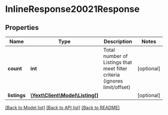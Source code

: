# InlineResponse20021Response

## Properties
Name | Type | Description | Notes
------------ | ------------- | ------------- | -------------
**count** | **int** | Total number of Listings that meet filter criteria (ignores limit/offset) | [optional] 
**listings** | [**\Yext\Client\Model\Listing[]**](Listing.md) |  | [optional] 

[[Back to Model list]](../README.md#documentation-for-models) [[Back to API list]](../README.md#documentation-for-api-endpoints) [[Back to README]](../README.md)


